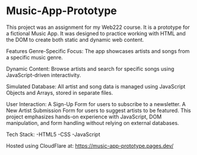 # Music-App-Prototype
This project was an assignment for my Web222 course. It is a prototype for a fictional Music App. 
It was designed to practice working with HTML and the DOM to create both static and dynamic web content.

Features Genre-Specific Focus: 
The app showcases artists and songs from a specific music genre. 

Dynamic Content: 
Browse artists and search for specific songs using JavaScript-driven interactivity. 

Simulated Database: 
All artist and song data is managed using JavaScript Objects and Arrays, stored in separate files. 

User Interaction: 
A Sign-Up Form for users to subscribe to a newsletter. A New Artist Submission Form for users to suggest artists to be featured. This project emphasizes hands-on experience with JavaScript, DOM manipulation, and form handling without relying on external databases.  

Tech Stack:
-HTML5
-CSS 
-JavaScript

Hosted using CloudFlare at: https://music-app-prototype.pages.dev/ 

